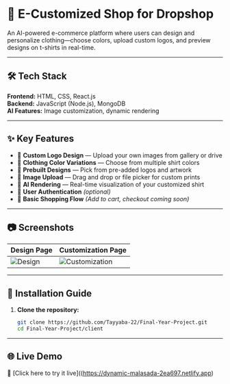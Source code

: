 # 👕 E-Customized Shop for Dropshop

An AI-powered e-commerce platform where users can design and personalize clothing—choose colors, upload custom logos, and preview designs on t-shirts in real-time.

---

## 🛠️ Tech Stack

**Frontend:** HTML, CSS, React.js  
**Backend:** JavaScript (Node.js), MongoDB  
**AI Features:** Image customization, dynamic rendering

---

## ✨ Key Features

- 🎨 **Custom Logo Design** — Upload your own images from gallery or drive  
- 👕 **Clothing Color Variations** — Choose from multiple shirt colors  
- 🔧 **Prebuilt Designs** — Pick from pre-added logos and artwork  
- 📂 **Image Upload** — Drag and drop or file picker for custom prints  
- 🤖 **AI Rendering** — Real-time visualization of your customized shirt  
- 🔐 **User Authentication** *(optional)*  
- 🛒 **Basic Shopping Flow** *(Add to cart, checkout coming soon)*

---

## 📷 Screenshots

| Design Page | Customization Page |
|-------------|--------------------|
| ![Design](https://github.com/user-attachments/assets/5d8ee423-5d3d-4d11-9f44-ca2f3a3d6564) | ![Customization](https://github.com/user-attachments/assets/f973128c-3519-43ef-815c-4a3bdc2cd992) |

---

## 🚀 Installation Guide

1. **Clone the repository:**
   ```bash
   git clone https://github.com/Tayyaba-22/Final-Year-Project.git
   cd Final-Year-Project/client

---
## 🌐 Live Demo

🔗 [Click here to try it live]((https://dynamic-malasada-2ea697.netlify.app)

